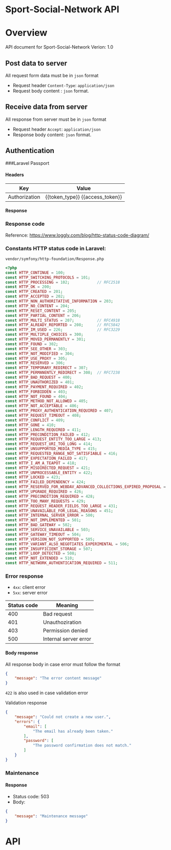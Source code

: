 Sport-Social-Network API
=======

# Overview

API document for Sport-Social-Network
Verion: 1.0

## Post data to server
All request form data must be in `json` format

- Request header `Content-Type`: `application/json`
- Request body content : `json` format.

## Receive data from server

All response from server must be in `json` format

- Request header `Accept`: `application/json`
- Response body content: `json` format.

## Authentication

###Laravel Passport

#### Headers

| Key | Value |
|---|---|
|Authorization|{{token_type}} {{access_token}}| 

#### Response

### Response code
Reference: https://www.loggly.com/blog/http-status-code-diagram/

### Constants HTTP status code in Laravel:
`vendor/symfony/http-foundation/Response.php`
```php
<?php
const HTTP_CONTINUE = 100;
const HTTP_SWITCHING_PROTOCOLS = 101;
const HTTP_PROCESSING = 102;            // RFC2518
const HTTP_OK = 200;
const HTTP_CREATED = 201;
const HTTP_ACCEPTED = 202;
const HTTP_NON_AUTHORITATIVE_INFORMATION = 203;
const HTTP_NO_CONTENT = 204;
const HTTP_RESET_CONTENT = 205;
const HTTP_PARTIAL_CONTENT = 206;
const HTTP_MULTI_STATUS = 207;          // RFC4918
const HTTP_ALREADY_REPORTED = 208;      // RFC5842
const HTTP_IM_USED = 226;               // RFC3229
const HTTP_MULTIPLE_CHOICES = 300;
const HTTP_MOVED_PERMANENTLY = 301;
const HTTP_FOUND = 302;
const HTTP_SEE_OTHER = 303;
const HTTP_NOT_MODIFIED = 304;
const HTTP_USE_PROXY = 305;
const HTTP_RESERVED = 306;
const HTTP_TEMPORARY_REDIRECT = 307;
const HTTP_PERMANENTLY_REDIRECT = 308;  // RFC7238
const HTTP_BAD_REQUEST = 400;
const HTTP_UNAUTHORIZED = 401;
const HTTP_PAYMENT_REQUIRED = 402;
const HTTP_FORBIDDEN = 403;
const HTTP_NOT_FOUND = 404;
const HTTP_METHOD_NOT_ALLOWED = 405;
const HTTP_NOT_ACCEPTABLE = 406;
const HTTP_PROXY_AUTHENTICATION_REQUIRED = 407;
const HTTP_REQUEST_TIMEOUT = 408;
const HTTP_CONFLICT = 409;
const HTTP_GONE = 410;
const HTTP_LENGTH_REQUIRED = 411;
const HTTP_PRECONDITION_FAILED = 412;
const HTTP_REQUEST_ENTITY_TOO_LARGE = 413;
const HTTP_REQUEST_URI_TOO_LONG = 414;
const HTTP_UNSUPPORTED_MEDIA_TYPE = 415;
const HTTP_REQUESTED_RANGE_NOT_SATISFIABLE = 416;
const HTTP_EXPECTATION_FAILED = 417;
const HTTP_I_AM_A_TEAPOT = 418;                                               // RFC2324
const HTTP_MISDIRECTED_REQUEST = 421;                                         // RFC7540
const HTTP_UNPROCESSABLE_ENTITY = 422;                                        // RFC4918
const HTTP_LOCKED = 423;                                                      // RFC4918
const HTTP_FAILED_DEPENDENCY = 424;                                           // RFC4918
const HTTP_RESERVED_FOR_WEBDAV_ADVANCED_COLLECTIONS_EXPIRED_PROPOSAL = 425;   // RFC2817
const HTTP_UPGRADE_REQUIRED = 426;                                            // RFC2817
const HTTP_PRECONDITION_REQUIRED = 428;                                       // RFC6585
const HTTP_TOO_MANY_REQUESTS = 429;                                           // RFC6585
const HTTP_REQUEST_HEADER_FIELDS_TOO_LARGE = 431;                             // RFC6585
const HTTP_UNAVAILABLE_FOR_LEGAL_REASONS = 451;
const HTTP_INTERNAL_SERVER_ERROR = 500;
const HTTP_NOT_IMPLEMENTED = 501;
const HTTP_BAD_GATEWAY = 502;
const HTTP_SERVICE_UNAVAILABLE = 503;
const HTTP_GATEWAY_TIMEOUT = 504;
const HTTP_VERSION_NOT_SUPPORTED = 505;
const HTTP_VARIANT_ALSO_NEGOTIATES_EXPERIMENTAL = 506;                        // RFC2295
const HTTP_INSUFFICIENT_STORAGE = 507;                                        // RFC4918
const HTTP_LOOP_DETECTED = 508;                                               // RFC5842
const HTTP_NOT_EXTENDED = 510;                                                // RFC2774
const HTTP_NETWORK_AUTHENTICATION_REQUIRED = 511;  
```

### Error response

- `4xx`: client error
- `5xx`: server error

|Status code| Meaning|
|---|---|
|400|Bad request|
|401|Unauthoziration|
|403|Permission denied|
|500|Internal server error|

#### Body response
All response body in case error must follow the format
```json
{
    "message": "The error content message"
}
```

`422` is also used in case validation error

Validation response
```json
{
    "message": "Could not create a new user.",
    "errors": {
        "email": [
            "The email has already been taken."
        ],
        "password": [
            "The password confirmation does not match."
        ]
    }
}
```

### Maintenance

#### Response
- Status code: 503
- Body:
```json
{
    "message": "Maintenance message"
}
```
# API
